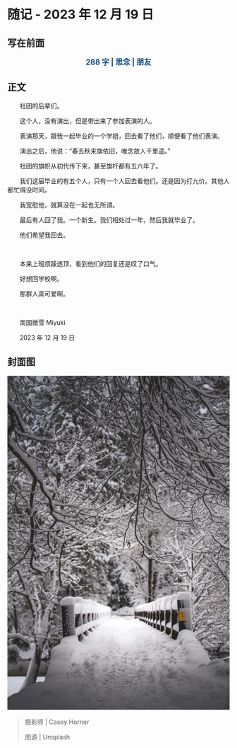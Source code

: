 # 随记 - 2023 年 12 月 19 日

## 写在前面

<p style="color:#0f4c81; text-align:center; font-weight:bold; font-size:larger;">288 字 | 思念 | 朋友</p>

## 正文

　　社团的后辈们。

　　这个人，没有演出，但是带出来了参加表演的人。

　　表演那天，跟我一起毕业的一个学姐，回去看了他们，顺便看了他们表演。

　　演出之后，他说：“春去秋来旗依旧，唯念故人千里遥。”

　　社团的旗帜从初代传下来，甚至旗杆都有五六年了。

　　我们这届毕业的有五个人，只有一个人回去看他们。还是因为打九价。其他人都忙得没时间。

　　我宽慰他，就算没在一起也无所谓。

　　最后有人回了我。一个新生。我们相处过一年，然后我就毕业了。

　　他们希望我回去。

<br />

　　本来上班烦躁透顶，看到他们的回复还是叹了口气。

　　好想回学校啊。

　　那群人真可爱啊。

<br />

　　南国微雪 Miyuki

　　2023 年 12 月 19 日

## 封面图

![](https://raw.githubusercontent.com/TinySnow/GithubImageHosting/main/blog/articles/essays/casey-horner-dX9X0KTT42g-unsplash.jpg)

> 摄影师 | Casey Horner
>
> 图源 | Unsplash